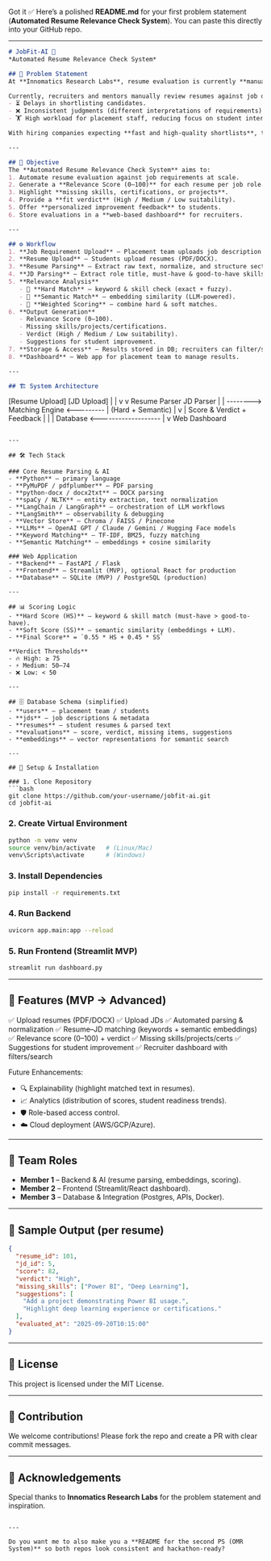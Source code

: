 Got it ✅ Here’s a polished **README.md** for your first problem statement (**Automated Resume Relevance Check System**). You can paste this directly into your GitHub repo.

---

```markdown
# JobFit-AI 🚀  
*Automated Resume Relevance Check System*

## 📌 Problem Statement
At **Innomatics Research Labs**, resume evaluation is currently **manual, inconsistent, and time-consuming**. Each week, the placement team across Hyderabad, Bangalore, Pune, and Delhi NCR receives **18–20 job requirements**, with each posting attracting **thousands of applications**.  

Currently, recruiters and mentors manually review resumes against job descriptions (JD), leading to:  
- ⏳ Delays in shortlisting candidates.  
- ❌ Inconsistent judgments (different interpretations of requirements).  
- 🏋️ High workload for placement staff, reducing focus on student interview prep.  

With hiring companies expecting **fast and high-quality shortlists**, there is a pressing need for an **automated, scalable, and consistent system**.

---

## 🎯 Objective
The **Automated Resume Relevance Check System** aims to:  
1. Automate resume evaluation against job requirements at scale.  
2. Generate a **Relevance Score (0–100)** for each resume per job role.  
3. Highlight **missing skills, certifications, or projects**.  
4. Provide a **fit verdict** (High / Medium / Low suitability).  
5. Offer **personalized improvement feedback** to students.  
6. Store evaluations in a **web-based dashboard** for recruiters.  

---

## ⚙️ Workflow
1. **Job Requirement Upload** – Placement team uploads job description (JD).  
2. **Resume Upload** – Students upload resumes (PDF/DOCX).  
3. **Resume Parsing** – Extract raw text, normalize, and structure sections.  
4. **JD Parsing** – Extract role title, must-have & good-to-have skills, qualifications.  
5. **Relevance Analysis**  
   - 🔹 **Hard Match** – keyword & skill check (exact + fuzzy).  
   - 🔹 **Semantic Match** – embedding similarity (LLM-powered).  
   - 🔹 **Weighted Scoring** – combine hard & soft matches.  
6. **Output Generation**  
   - Relevance Score (0–100).  
   - Missing skills/projects/certifications.  
   - Verdict (High / Medium / Low suitability).  
   - Suggestions for student improvement.  
7. **Storage & Access** – Results stored in DB; recruiters can filter/search.  
8. **Dashboard** – Web app for placement team to manage results.  

---

## 🏗️ System Architecture
```

\[Resume Upload]        \[JD Upload]
\|                     |
v                     v
Resume Parser         JD Parser
\|                     |
\--------> Matching Engine <---------
\|   (Hard + Semantic)   |
v                       |
Score & Verdict + Feedback      |
\|                       |
Database <-------------------
|
v
Web Dashboard

````

---

## 🛠️ Tech Stack

### Core Resume Parsing & AI
- **Python** – primary language  
- **PyMuPDF / pdfplumber** – PDF parsing  
- **python-docx / docx2txt** – DOCX parsing  
- **spaCy / NLTK** – entity extraction, text normalization  
- **LangChain / LangGraph** – orchestration of LLM workflows  
- **LangSmith** – observability & debugging  
- **Vector Store** – Chroma / FAISS / Pinecone  
- **LLMs** – OpenAI GPT / Claude / Gemini / Hugging Face models  
- **Keyword Matching** – TF-IDF, BM25, fuzzy matching  
- **Semantic Matching** – embeddings + cosine similarity  

### Web Application
- **Backend** – FastAPI / Flask  
- **Frontend** – Streamlit (MVP), optional React for production  
- **Database** – SQLite (MVP) / PostgreSQL (production)  

---

## 📊 Scoring Logic
- **Hard Score (HS)** – keyword & skill match (must-have > good-to-have).  
- **Soft Score (SS)** – semantic similarity (embeddings + LLM).  
- **Final Score** = `0.55 * HS + 0.45 * SS`  

**Verdict Thresholds**  
- 🔥 High: ≥ 75  
- ⚡ Medium: 50–74  
- ❌ Low: < 50  

---

## 🗄️ Database Schema (simplified)
- **users** – placement team / students  
- **jds** – job descriptions & metadata  
- **resumes** – student resumes & parsed text  
- **evaluations** – score, verdict, missing items, suggestions  
- **embeddings** – vector representations for semantic search  

---

## 🚀 Setup & Installation

### 1. Clone Repository
```bash
git clone https://github.com/your-username/jobfit-ai.git
cd jobfit-ai
````

### 2. Create Virtual Environment

```bash
python -m venv venv
source venv/bin/activate   # (Linux/Mac)
venv\Scripts\activate      # (Windows)
```

### 3. Install Dependencies

```bash
pip install -r requirements.txt
```

### 4. Run Backend

```bash
uvicorn app.main:app --reload
```

### 5. Run Frontend (Streamlit MVP)

```bash
streamlit run dashboard.py
```

---

## 📌 Features (MVP → Advanced)

✅ Upload resumes (PDF/DOCX)
✅ Upload JDs
✅ Automated parsing & normalization
✅ Resume–JD matching (keywords + semantic embeddings)
✅ Relevance score (0–100) + verdict
✅ Missing skills/projects/certs
✅ Suggestions for student improvement
✅ Recruiter dashboard with filters/search

Future Enhancements:

* 🔍 Explainability (highlight matched text in resumes).
* 📈 Analytics (distribution of scores, student readiness trends).
* 🛡️ Role-based access control.
* ☁️ Cloud deployment (AWS/GCP/Azure).

---

## 👥 Team Roles

* **Member 1** – Backend & AI (resume parsing, embeddings, scoring).
* **Member 2** – Frontend (Streamlit/React dashboard).
* **Member 3** – Database & Integration (Postgres, APIs, Docker).

---

## 📂 Sample Output (per resume)

```json
{
  "resume_id": 101,
  "jd_id": 5,
  "score": 82,
  "verdict": "High",
  "missing_skills": ["Power BI", "Deep Learning"],
  "suggestions": [
    "Add a project demonstrating Power BI usage.",
    "Highlight deep learning experience or certifications."
  ],
  "evaluated_at": "2025-09-20T10:15:00"
}
```

---

## 📜 License

This project is licensed under the MIT License.

---

## 🤝 Contribution

We welcome contributions! Please fork the repo and create a PR with clear commit messages.

---

## 🌟 Acknowledgements

Special thanks to **Innomatics Research Labs** for the problem statement and inspiration.

```

---

Do you want me to also make you a **README for the second PS (OMR System)** so both repos look consistent and hackathon-ready?
```
